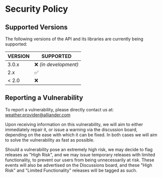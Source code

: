 <!--
SPDX-FileCopyrightText: 2019-2022 Alliander N.V.
SPDX-License-Identifier: MPL-2.0
-->
# Security Policy

## Supported Versions

The following versions of the API and its libraries are currently being supported:

| VERSION | SUPPORTED              |
| ------- | ---------------------- |
| 3.0.x   | :x: *(in development)* |
| 2.x     | :white_check_mark:     |
| < 2.0   | :x:                    |

## Reporting a Vulnerability

To report a vulnerability, please directly contact us at: weather.provider@alliander.com

Upon receiving information on this vulnerability, we will aim to either immediately repair it, or issue a warning via the discussion board, depending on the ease with which it can be fixed. In both cases we will aim to solve the vulnerability as fast as possible.

Should a vulnerability pose an extremely high risk, we may decide to flag releases as "High Risk", and we may issue temporary releases with limited functionality, to prevent our users from being unnecessarily at risk. These events will also be advertised on the Discussions board, and these "High Risk" and "Limited Functionality" releases will be tagged as such.
